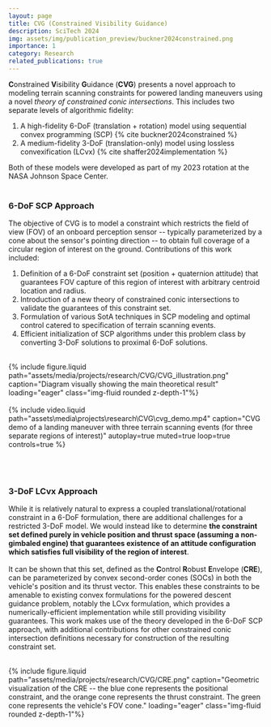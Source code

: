 ```yaml
---
layout: page
title: CVG (Constrained Visibility Guidance)
description: SciTech 2024
img: assets/img/publication_preview/buckner2024constrained.png
importance: 1
category: Research
related_publications: true
---
```


**C**onstrained **V**isibility **G**uidance (**CVG**) presents a novel approach to modeling terrain scanning constraints for powered landing maneuvers using a novel *theory of constrained conic intersections*. This includes two separate levels of algorithmic fidelity:
<ol>
    <li> A high-fidelity 6-DoF (translation + rotation) model using sequential convex programming (SCP) {% cite buckner2024constrained %}</li>
    <li> A medium-fidelity 3-DoF (translation-only) model using lossless convexification (LCvx) {% cite shaffer2024implementation %}</li>
</ol>

Both of these models were developed as part of my 2023 rotation at the NASA Johnson Space Center.
<br/><br/>

### 6-DoF SCP Approach

<div class="row">
    <div class="col-sm-6 mt-3 mt-md-0">
        The objective of CVG is to model a constraint which restricts the field of view (FOV) of an onboard perception sensor -- typically parameterized by a cone about the sensor's pointing direction -- to obtain full coverage of a circular region of interest on the ground. Contributions of this work included:
        <ol>
            <li> Definition of a 6-DoF constraint set (position + quaternion attitude) that guarantees FOV capture of this region of interest with arbitrary centroid location and radius. </li>
            <li> Introduction of a new theory of constrained conic intersections to validate the guarantees of this constraint set. </li>
            <li> Formulation of various SotA techniques in SCP modeling and optimal control catered to specification of terrain scanning events. </li>
            <li> Efficient initialization of SCP algorithms under this problem class by converting 3-DoF solutions to proximal 6-DoF solutions. </li>
        </ol>
        <br>
    </div>
    <div class="col-sm mt-3 mt-md-0">
        {% include figure.liquid 
            path="assets/media/projects/research/CVG/CVG_illustration.png"
            caption="Diagram visually showing the main theoretical result"
            loading="eager" class="img-fluid rounded z-depth-1"%}
    </div>
</div>

<div class="row">
    <div class="col-sm mt-3 mt-md-0">&nbsp;</div> <!-- empty space -->
    <div class="col-sm-7 mt-3 mt-md-0">
        {% include video.liquid 
            path="assets\media\projects\research\CVG\cvg_demo.mp4"
            caption="CVG demo of a landing maneuver with three terrain scanning events (for three separate regions of interest)"
            autoplay=true muted=true loop=true controls=true %}
    </div>
    <div class="col-sm mt-3 mt-md-0">&nbsp;</div> <!-- empty space -->
</div>
<br/><br/>

### 3-DoF LCvx Approach

While it is relatively natural to express a coupled translational/rotational constraint in a 6-DoF formulation, there are additional challenges for a restricted 3-DoF model. We would instead like to determine **the constraint set defined purely in vehicle position and thrust space (assuming a non-gimbaled engine) that guarantees existence of an attitude configuration which satisfies full visibility of the region of interest**. 
<br/><br/>
It can be shown that this set, defined as the **C**ontrol **R**obust **E**nvelope (**CRE**), can be parameterized by convex second-order cones (SOCs) in both the vehicle's position and its thrust vector. This enables these constraints to be amenable to existing convex formulations for the powered descent guidance problem, notably the LCvx formulation, which provides a numerically-efficient implementation while still providing visibility guarantees. This work makes use of the theory developed in the 6-DoF SCP approach, with additional contributions for other constrained conic intersection definitions necessary for construction of the resulting constraint set.

<div class="row">
    <div class="col-sm mt-3 mt-md-0">&nbsp;</div> <!-- empty space -->
    <div class="col-sm-7 mt-3 mt-md-0">
        {% include figure.liquid 
            path="assets/media/projects/research/CVG/CRE.png"
            caption="Geometric visualization of the CRE -- the blue cone represents the positional constraint, and the orange cone represents the thrust constraint. The green cone represents the vehicle's FOV cone."
            loading="eager" class="img-fluid rounded z-depth-1"%}
    </div>
    <div class="col-sm mt-3 mt-md-0">&nbsp;</div> <!-- empty space -->
</div>